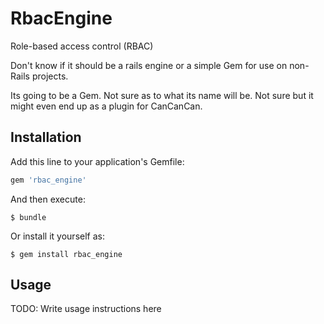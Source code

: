 # RbacEngine

Role-based access control (RBAC)

Don't know if it should be a rails engine or a simple Gem for use on non-Rails
projects.

Its going to be a Gem.  Not sure as to what its name will be.  Not sure but it
might even end up as a plugin for CanCanCan.


## Installation

Add this line to your application's Gemfile:

```ruby
gem 'rbac_engine'
```

And then execute:

    $ bundle

Or install it yourself as:

    $ gem install rbac_engine

## Usage

TODO: Write usage instructions here

